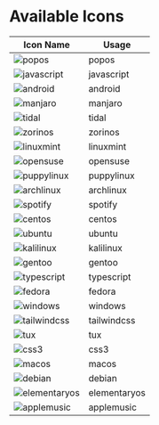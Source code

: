 
  # Available Icons
  
  | Icon Name | Usage |
  |-----------|-------|
  | ![popos]("@icons/popos.svg") | popos 
| ![javascript]("@icons/javascript.svg") | javascript 
| ![android]("@icons/android.svg") | android 
| ![manjaro]("@icons/manjaro.svg") | manjaro 
| ![tidal]("@icons/tidal.svg") | tidal 
| ![zorinos]("@icons/zorinos.svg") | zorinos 
| ![linuxmint]("@icons/linuxmint.svg") | linuxmint 
| ![opensuse]("@icons/opensuse.svg") | opensuse 
| ![puppylinux]("@icons/puppylinux.svg") | puppylinux 
| ![archlinux]("@icons/archlinux.svg") | archlinux 
| ![spotify]("@icons/spotify.svg") | spotify 
| ![centos]("@icons/centos.svg") | centos 
| ![ubuntu]("@icons/ubuntu.svg") | ubuntu 
| ![kalilinux]("@icons/kalilinux.svg") | kalilinux 
| ![gentoo]("@icons/gentoo.svg") | gentoo 
| ![typescript]("@icons/typescript.svg") | typescript 
| ![fedora]("@icons/fedora.svg") | fedora 
| ![windows]("@icons/windows.svg") | windows 
| ![tailwindcss]("@icons/tailwindcss.svg") | tailwindcss 
| ![tux]("@icons/tux.svg") | tux 
| ![css3]("@icons/css3.svg") | css3 
| ![macos]("@icons/macos.svg") | macos 
| ![debian]("@icons/debian.svg") | debian 
| ![elementaryos]("@icons/elementaryos.svg") | elementaryos 
| ![applemusic]("@icons/applemusic.svg") | applemusic 
  